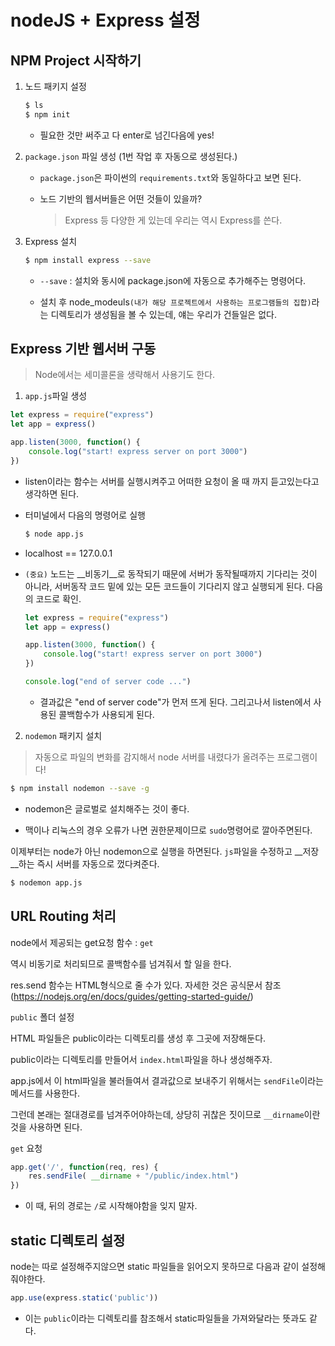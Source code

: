 # nodeJS + Express 설정

## NPM Project 시작하기

1. 노드 패키지 설정

   ```bash
   $ ls
   $ npm init
   ```

   - 필요한 것만 써주고 다 enter로 넘긴다음에 yes!

2. `package.json` 파일 생성 (1번 작업 후 자동으로 생성된다.)

   - `package.json`은 파이썬의 `requirements.txt`와 동일하다고 보면 된다.

   - 노드 기반의 웹서버들은 어떤 것들이 있을까?

     > Express 등 다양한 게 있는데 우리는 역시 Express를 쓴다.

3. Express 설치

   ```bash
   $ npm install express --save
   ```

   - `--save` : 설치와 동시에 package.json에 자동으로 추가해주는 명령어다.

   - 설치 후 node_modeuls`(내가 해당 프로젝트에서 사용하는 프로그램들의 집합)`라는 디렉토리가 생성됨을 볼 수 있는데, 얘는 우리가 건들일은 없다.

     

## Express 기반 웹서버 구동

> Node에서는 세미콜론을 생략해서 사용기도 한다.

1. `app.js`파일 생성

```javascript
let express = require("express")
let app = express()

app.listen(3000, function() {
    console.log("start! express server on port 3000")
})
```

- listen이라는 함수는 서버를 실행시켜주고 어떠한 요청이 올 때 까지 듣고있는다고 생각하면 된다.

- 터미널에서 다음의 명령어로 실행

  ```bash
  $ node app.js
  ```

- localhost == 127.0.0.1

- `(중요)` 노드는 __비동기__로 동작되기 때문에 서버가 동작될때까지 기다리는 것이 아니라, 서버동작 코드 밑에 있는 모든 코드들이 기다리지 않고 실행되게 된다. 다음의 코드로 확인.

  ```javascript
  let express = require("express")
  let app = express()
  
  app.listen(3000, function() {
      console.log("start! express server on port 3000")
  })
  
  console.log("end of server code ...")
  ```

  - 결과값은 "end of server code"가 먼저 뜨게 된다. 그리고나서 listen에서 사용된 콜백함수가 사용되게 된다.



2. `nodemon` 패키지 설치

> 자동으로 파일의 변화를 감지해서 node 서버를 내렸다가 올려주는 프로그램이다!

```bash
$ npm install nodemon --save -g
```

- nodemon은 글로벌로 설치해주는 것이 좋다.

- 맥이나 리눅스의 경우 오류가 나면 권한문제이므로 `sudo`명령어로 깔아주면된다.

이제부터는 node가 아닌 nodemon으로 실행을 하면된다. `js`파일을 수정하고 __저장__하는 즉시 서버를 자동으로 껐다켜준다.

```bash
$ nodemon app.js
```



## URL Routing 처리

node에서 제공되는 get요청 함수 : `get`

역시 비동기로 처리되므로 콜백함수를 넘겨줘서 할 일을 한다.

res.send 함수는 HTML형식으로 줄 수가 있다. 자세한 것은 공식문서 참조 (<https://nodejs.org/en/docs/guides/getting-started-guide/>)



`public` 폴더 설정

HTML 파일들은 public이라는 디렉토리를 생성 후 그곳에 저장해둔다.

public이라는 디렉토리를 만들어서 `index.html`파일을 하나 생성해주자.

app.js에서 이 html파일을 불러들여서 결과값으로 보내주기 위해서는 `sendFile`이라는 메서드를 사용한다.

그런데 본래는 절대경로를 넘겨주어야하는데, 상당히 귀찮은 짓이므로 `__dirname`이란 것을 사용하면 된다.



`get` 요청

```javascript
app.get('/', function(req, res) {
    res.sendFile( __dirname + "/public/index.html")
})
```

- 이 때, 뒤의 경로는 `/`로 시작해야함을 잊지 말자.



## static 디렉토리 설정

node는 따로 설정해주지않으면 static 파일들을 읽어오지 못하므로 다음과 같이 설정해줘야한다.

```javascript
app.use(express.static('public'))
```

- 이는 `public`이라는 디렉토리를 참조해서 static파일들을 가져와달라는 뜻과도 같다.



































